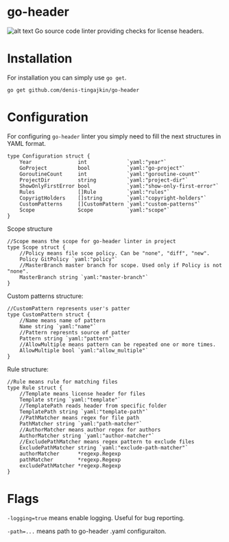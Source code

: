 # go-header
![alt text](https://ibb.co/cQTns6v)
Go source code linter providing checks for license headers.

# Installation

For installation you can simply use `go get`.

```
go get github.com/denis-tingajkin/go-header
```

# Configuration

For configuring `go-header` linter you simply need to fill the next structures in YAML format.
```
type Configuration struct {
	Year               int             `yaml:"year"`
	GoProject          bool            `yaml:"go-project"`
	GoroutineCount     int             `yaml:"goroutine-count"`
	ProjectDir         string          `yaml:"project-dir"`
	ShowOnlyFirstError bool            `yaml:"show-only-first-error"`
	Rules              []Rule          `yaml:"rules"`
	CopyrigtHolders    []string        `yaml:"copyright-holders"`
	CustomPatterns     []CustomPattern `yaml:"custom-patterns"`
	Scope              Scope           `yaml:"scope"`
}
```
Scope structure
```
//Scope means the scope for go-header linter in project
type Scope struct {
	//Policy means file scoe policy. Can be "none", "diff", "new".
	Policy GitPolicy `yaml:"policy"`
	//MasterBranch master branch for scope. Used only if Policy is not "none".
	MasterBranch string `yaml:"master-branch"`
}

```
Custom patterns structure:
```
//CustomPattern represents user's patter
type CustomPattern struct {
	//Name means name of pattern
	Name string `yaml:"name"`
	//Pattern represnts source of patter
	Pattern string `yaml:"pattern"`
	//AllowMultiple means pattern can be repeated one or more times.
	AllowMultiple bool `yaml:"allow_multiple"`
}
```
Rule structure:
```
//Rule means rule for matching files
type Rule struct {
	//Template means license header for files
	Template string `yaml:"template"`
	//TemplatePath reads header from specific folder 
	TemplatePath string `yaml:"template-path"`
	//PathMatcher means regex for file path
	PathMatcher string `yaml:"path-matcher"`
	//AuthorMatcher means author regex for authors
	AuthorMatcher string `yaml:"author-matcher"`
	//ExcludePathMatcher means regex pattern to exclude files
	ExcludePathMatcher string `yaml:"exclude-path-matcher"`
	authorMatcher      *regexp.Regexp
	pathMatcher        *regexp.Regexp
	excludePathMatcher *regexp.Regexp
}

```

# Flags

`-logging=true` means enable logging. Useful for bug reporting.

`-path=...` means path to go-header .yaml configuraiton.





